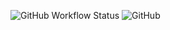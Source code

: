 ![GitHub Workflow Status](https://img.shields.io/github/workflow/status/yak-fumblepack/pi/Test%20python%20app?style=plastic) ![GitHub](https://img.shields.io/github/license/yak-fumblepack/pi?style=plastic)